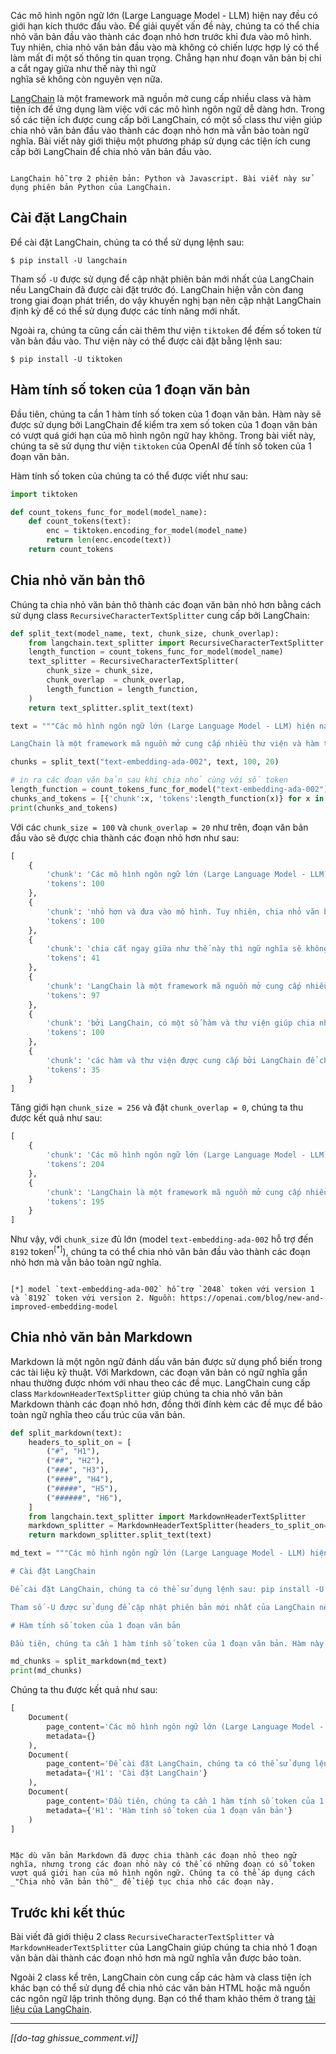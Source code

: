 Các mô hình ngôn ngữ lớn (Large Language Model - LLM) hiện nay đều có giới hạn kích thước đầu vào. Để giải quyết vấn đề này, chúng ta có thể chia nhỏ văn bản đầu vào thành các đoạn nhỏ hơn trước khi đưa vào mô hình. Tuy nhiên, chia nhỏ văn bản đầu vào mà không có chiến lược hợp lý có thể làm mất đi một số thông tin quan trọng. Chẳng hạn như đoạn văn bản bị chi<br/>
a cắt ngay giữa như thế này thì ngữ<br/>
nghĩa sẽ không còn nguyên vẹn nữa.

[LangChain](https://docs.langchain.com/) là một framework mã nguồn mở cung cấp nhiều class và hàm tiện ích để ứng dụng làm việc với các mô hình ngôn ngữ dễ dàng hơn. Trong số các tiện ích được cung cấp bởi LangChain, có một số class thư viện giúp chia nhỏ văn bản đầu vào thành các đoạn nhỏ hơn mà vẫn bảo toàn ngữ nghĩa. Bài viết này giới thiệu một phương pháp sử dụng các tiện ích cung cấp bởi LangChain để chia nhỏ văn bản đầu vào.

```bs-alert info

LangChain hỗ trợ 2 phiên bản: Python và Javascript. Bài viết này sử dụng phiên bản Python của LangChain.
```

## Cài đặt LangChain

Để cài đặt LangChain, chúng ta có thể sử dụng lệnh sau:

```shell
$ pip install -U langchain
```

Tham số `-U` được sử dụng để cập nhật phiên bản mới nhất của LangChain nếu LangChain đã được cài đặt trước đó. LangChain hiện vẫn còn đang trong giai đoạn phát triển, do vậy khuyến nghị bạn nên cập nhật LangChain định kỳ để có thể sử dụng được các tính năng mới nhất.

Ngoài ra, chúng ta cũng cần cài thêm thư viện `tiktoken` để đếm số token từ văn bản đầu vào. Thư viện này có thể được cài đặt bằng lệnh sau:

```shell
$ pip install -U tiktoken
```

## Hàm tính số token của 1 đoạn văn bản

Đầu tiên, chúng ta cần 1 hàm tính số token của 1 đoạn văn bản. Hàm này sẽ được sử dụng bởi LangChain để kiểm tra xem số token của 1 đoạn văn bản có vượt quá giới hạn của mô hình ngôn ngữ hay không. Trong bài viết này, chúng ta sẽ sử dụng thư viện `tiktoken` của OpenAI để tính số token của 1 đoạn văn bản.

Hàm tính số token của chúng ta có thể được viết như sau:

```python
import tiktoken

def count_tokens_func_for_model(model_name):
    def count_tokens(text):
        enc = tiktoken.encoding_for_model(model_name)
        return len(enc.encode(text))
    return count_tokens
```

## Chia nhỏ văn bản thô

Chúng ta chia nhỏ văn bản thô thành các đoạn văn bản nhỏ hơn bằng cách sử dụng class `RecursiveCharacterTextSplitter` cung cấp bởi LangChain:

```python
def split_text(model_name, text, chunk_size, chunk_overlap):
    from langchain.text_splitter import RecursiveCharacterTextSplitter
    length_function = count_tokens_func_for_model(model_name)
    text_splitter = RecursiveCharacterTextSplitter(
        chunk_size = chunk_size,
        chunk_overlap  = chunk_overlap,
        length_function = length_function,
    )
    return text_splitter.split_text(text)

text = """Các mô hình ngôn ngữ lớn (Large Language Model - LLM) hiện nay đều có giới hạn kích thước đầu vào. Để giải quyết vấn đề này, chúng ta có thể chia nhỏ văn bản đầu vào thành các đoạn nhỏ hơn và đưa vào mô hình. Tuy nhiên, chia nhỏ văn bản đầu vào mà không có chiến lược hợp lý có thể làm mất đi một số thông tin quan trọng. Chẳng hạn như đoạn văn bản bị chia cắt ngay giữa như thế này thì ngữ nghĩa sẽ không còn nguyên vẹn nữa.

LangChain là một framework mã nguồn mở cung cấp nhiều thư viện và hàm tiện ích để ứng dụng làm việc với các mô hình ngôn ngữ dễ dàng hơn. Trong số các tiện ích được cung cấp bởi LangChain, có một số hàm và thư viện giúp chia nhỏ văn bản đầu vào thành các đoạn nhỏ hơn mà vẫn bảo toàn ngữ nghĩa. Bài viết này giới thiệu một phương pháp sử dụng các hàm và thư viện được cung cấp bởi LangChain để chia nhỏ văn bản đầu vào."""

chunks = split_text("text-embedding-ada-002", text, 100, 20)

# in ra các đoạn văn bản sau khi chia nhỏ cùng với số token
length_function = count_tokens_func_for_model("text-embedding-ada-002")
chunks_and_tokens = [{'chunk':x, 'tokens':length_function(x)} for x in chunks]
print(chunks_and_tokens)
```

Với các `chunk_size = 100` và `chunk_overlap = 20` như trên, đoạn văn bản đầu vào sẽ được chia thành các đoạn nhỏ hơn như sau:
```python
[
    {
        'chunk': 'Các mô hình ngôn ngữ lớn (Large Language Model - LLM) hiện nay đều có giới hạn kích thước đầu vào. Để giải quyết vấn đề này, chúng ta có thể chia nhỏ văn bản đầu vào thành các đoạn nhỏ hơn và đưa vào mô hình. Tuy nhiên,', 
        'tokens': 100
    }, 
    {
        'chunk': 'nhỏ hơn và đưa vào mô hình. Tuy nhiên, chia nhỏ văn bản đầu vào mà không có chiến lược hợp lý có thể làm mất đi một số thông tin quan trọng. Chẳng hạn như đoạn văn bản bị chia cắt ngay giữa như thế này thì ngữ', 
        'tokens': 100
    }, 
    {
        'chunk': 'chia cắt ngay giữa như thế này thì ngữ nghĩa sẽ không còn nguyên vẹn nữa.', 
        'tokens': 41
    }, 
    {
        'chunk': 'LangChain là một framework mã nguồn mở cung cấp nhiều thư viện và hàm tiện ích để ứng dụng làm việc với các mô hình ngôn ngữ dễ dàng hơn. Trong số các tiện ích được cung cấp bởi LangChain, có một số hàm và thư viện', 
        'tokens': 97
    }, 
    {
        'chunk': 'bởi LangChain, có một số hàm và thư viện giúp chia nhỏ văn bản đầu vào thành các đoạn nhỏ hơn mà vẫn bảo toàn ngữ nghĩa. Bài viết này giới thiệu một phương pháp sử dụng các hàm và thư viện được cung cấp bởi', 
        'tokens': 100
    }, 
    {
        'chunk': 'các hàm và thư viện được cung cấp bởi LangChain để chia nhỏ văn bản đầu vào.', 
        'tokens': 35
    }
]
```

Tăng giới hạn `chunk_size = 256` và đặt `chunk_overlap = 0`, chúng ta thu được kết quả như sau:
```python
[
    {
        'chunk': 'Các mô hình ngôn ngữ lớn (Large Language Model - LLM) hiện nay đều có giới hạn kích thước đầu vào. Để giải quyết vấn đề này, chúng ta có thể chia nhỏ văn bản đầu vào thành các đoạn nhỏ hơn và đưa vào mô hình. Tuy nhiên, chia nhỏ văn bản đầu vào mà không có chiến lược hợp lý có thể làm mất đi một số thông tin quan trọng. Chẳng hạn như đoạn văn bản bị chia cắt ngay giữa như thế này thì ngữ nghĩa sẽ không còn nguyên vẹn nữa.',
        'tokens': 204
    },
    {
        'chunk': 'LangChain là một framework mã nguồn mở cung cấp nhiều thư viện và hàm tiện ích để ứng dụng làm việc với các mô hình ngôn ngữ dễ dàng hơn. Trong số các tiện ích được cung cấp bởi LangChain, có một số hàm và thư viện giúp chia nhỏ văn bản đầu vào thành các đoạn nhỏ hơn mà vẫn bảo toàn ngữ nghĩa. Bài viết này giới thiệu một phương pháp sử dụng các hàm và thư viện được cung cấp bởi LangChain để chia nhỏ văn bản đầu vào.',
        'tokens': 195
    }
]
```

Như vậy, với `chunk_size` đủ lớn (model `text-embedding-ada-002` hỗ trợ đến `8192` token<sup>[*]</sup>), chúng ta có thể chia nhỏ văn bản đầu vào thành các đoạn nhỏ hơn mà vẫn bảo toàn ngữ nghĩa.

```bs-alert info

[*] model `text-embedding-ada-002` hỗ trợ `2048` token với version 1 và `8192` token với version 2. Nguồn: https://openai.com/blog/new-and-improved-embedding-model
```

## Chia nhỏ văn bản Markdown

Markdown là một ngôn ngữ đánh dấu văn bản được sử dụng phổ biến trong các tài liệu kỹ thuật. Với Markdown, các đoạn văn bản có ngữ nghĩa gần nhau thường được nhóm với nhau theo các đề mục. LangChain cung cấp class `MarkdownHeaderTextSplitter` giúp chúng ta chia nhỏ văn bản Markdown thành các đoạn nhỏ hơn, đồng thời đính kèm các đề mục để bảo toàn ngữ nghĩa theo cấu trúc của văn bản.

```python
def split_markdown(text):
    headers_to_split_on = [
        ("#", "H1"),
        ("##", "H2"),
        ("###", "H3"),
        ("####", "H4"),
        ("#####", "H5"),
        ("######", "H6"),
    ]
    from langchain.text_splitter import MarkdownHeaderTextSplitter
    markdown_splitter = MarkdownHeaderTextSplitter(headers_to_split_on=headers_to_split_on)
    return markdown_splitter.split_text(text)

md_text = """Các mô hình ngôn ngữ lớn (Large Language Model - LLM) hiện nay đều có giới hạn kích thước đầu vào. Để giải quyết vấn đề này, chúng ta có thể chia nhỏ văn bản đầu vào thành các đoạn nhỏ hơn và đưa vào mô hình. Tuy nhiên, chia nhỏ văn bản đầu vào mà không có chiến lược hợp lý có thể làm mất đi một số thông tin quan trọng. Chẳng hạn như đoạn văn bản bị chia cắt ngay giữa như thế này thì ngữ nghĩa sẽ không còn nguyên vẹn nữa.

# Cài đặt LangChain

Để cài đặt LangChain, chúng ta có thể sử dụng lệnh sau: pip install -U langchain

Tham số -U được sử dụng để cập nhật phiên bản mới nhất của LangChain nếu LangChain đã được cài đặt trước đó. LangChain hiện vẫn còn đang trong giai đoạn phát triển, do vậy khuyến nghị bạn nên cập nhật LangChain định kỳ để có thể sử dụng được các tính năng mới nhất.

# Hàm tính số token của 1 đoạn văn bản

Đầu tiên, chúng ta cần 1 hàm tính số token của 1 đoạn văn bản. Hàm này sẽ được sử dụng bởi LangChain để kiểm tra xem số token của 1 đoạn văn bản có vượt quá giới hạn của mô hình ngôn ngữ hay không. Trong bài viết này, chúng ta sẽ sử dụng thư viện tiktoken của OpenAI để tính số token của 1 đoạn văn bản."""

md_chunks = split_markdown(md_text)
print(md_chunks)
```

Chúng ta thu được kết quả như sau:

```python
[
    Document(
        page_content='Các mô hình ngôn ngữ lớn (Large Language Model - LLM) hiện nay đều có giới hạn kích thước đầu vào. Để giải quyết vấn đề này, chúng ta có thể chia nhỏ văn bản đầu vào thành các đoạn nhỏ hơn và đưa vào mô hình. Tuy nhiên, chia nhỏ văn bản đầu vào mà không có chiến lược hợp lý có thể làm mất đi một số thông tin quan trọng. Chẳng hạn như đoạn văn bản bị chia cắt ngay giữa như thế này thì ngữ nghĩa sẽ không còn nguyên vẹn nữa.', 
        metadata={}
    ),
    Document(
        page_content='Để cài đặt LangChain, chúng ta có thể sử dụng lệnh sau: pip install -U langchain  \nTham số -U được sử dụng để cập nhật phiên bản mới nhất của LangChain nếu LangChain đã được cài đặt trước đó. LangChain hiện vẫn còn đang trong giai đoạn phát triển, do vậy khuyến nghị bạn nên cập nhật LangChain định kỳ để có thể sử dụng được các tính năng mới nhất.', 
        metadata={'H1': 'Cài đặt LangChain'}
    ),
    Document(
        page_content='Đầu tiên, chúng ta cần 1 hàm tính số token của 1 đoạn văn bản. Hàm này sẽ được sử dụng bởi LangChain để kiểm tra xem số token của 1 đoạn văn bản có vượt quá giới hạn của mô hình ngôn ngữ hay không. Trong bài viết này, chúng ta sẽ sử dụng thư viện tiktoken của OpenAI để tính số token của 1 đoạn văn bản.', 
        metadata={'H1': 'Hàm tính số token của 1 đoạn văn bản'}
    )
]
```

```bs-alert primary

Mặc dù văn bản Markdown đã được chia thành các đoạn nhỏ theo ngữ nghĩa, nhưng trong các đoạn nhỏ này có thể có những đoạn có số token vượt quá giới hạn của mô hình ngôn ngữ. Chúng ta có thể áp dụng cách _"Chia nhỏ văn bản thô"_ để tiếp tục chia nhỏ các đoạn này.
```

## Trước khi kết thúc

Bài viết đã giới thiệu 2 class `RecursiveCharacterTextSplitter` và `MarkdownHeaderTextSplitter` của LangChain giúp chúng ta chia nhỏ 1 đoạn văn bản dài thành các đoạn nhỏ hơn mà ngữ nghĩa vẫn được bảo toàn.

Ngoài 2 class kể trên, LangChain còn cung cấp các hàm và class tiện ích khác bạn có thể sử dụng để chia nhỏ các văn bản HTML hoặc mã nguồn các ngôn ngữ lập trình thông dụng. Bạn có thể tham khảo thêm ở trang [tài liệu của LangChain](https://python.langchain.com/docs/modules/data_connection/document_transformers/).

<hr >

_[[do-tag ghissue_comment.vi]]_
